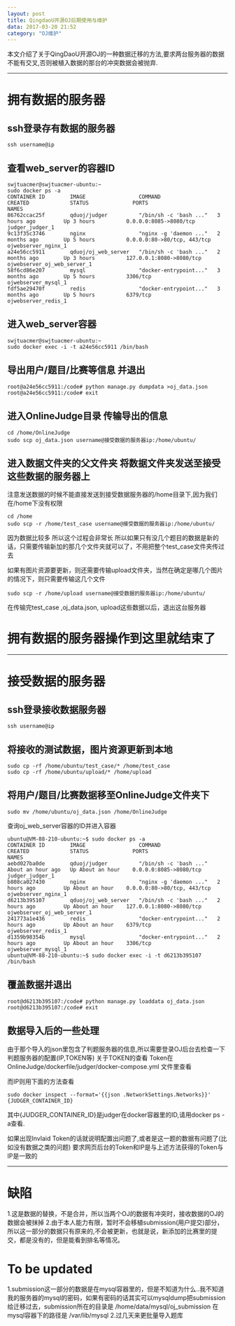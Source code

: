```yaml
---
layout: post
title: QingdaoU开源OJ后期使用与维护
data: 2017-03-20 21:52
category: "OJ维护"
---
```


本文介绍了关于QingDaoU开源OJ的一种数据迁移的方法,要求两台服务器的数据不能有交叉,否则被植入数据的那台的冲突数据会被抛弃.

---
# 拥有数据的服务器

## ssh登录存有数据的服务器
```
ssh username@ip
```
## 查看web_server的容器ID
```
swjtuacmer@swjtuacmer-ubuntu:~
sudo docker ps -a
CONTAINER ID        IMAGE                 COMMAND                  CREATED             STATUS              PORTS                         NAMES
86762ccac25f        qduoj/judger          "/bin/sh -c 'bash ..."   3 hours ago         Up 3 hours          0.0.0.0:8085->8080/tcp        judger_judger_1
9c13f35c3746        nginx                 "nginx -g 'daemon ..."   2 months ago        Up 5 hours          0.0.0.0:80->80/tcp, 443/tcp   ojwebserver_nginx_1
a24e56cc5911        qduoj/oj_web_server   "/bin/sh -c 'bash ..."   2 months ago        Up 3 hours          127.0.0.1:8080->8080/tcp      ojwebserver_oj_web_server_1
58f6cd86e207        mysql                 "docker-entrypoint..."   3 months ago        Up 5 hours          3306/tcp                      ojwebserver_mysql_1
fdf5ae29470f        redis                 "docker-entrypoint..."   3 months ago        Up 5 hours          6379/tcp                      ojwebserver_redis_1

```

## 进入web_server容器

```
swjtuacmer@swjtuacmer-ubuntu:~
sudo docker exec -i -t a24e56cc5911 /bin/bash
```

## 导出用户/题目/比赛等信息 并退出
```
root@a24e56cc5911:/code# python manage.py dumpdata >oj_data.json
root@a24e56cc5911:/code# exit
```

## 进入OnlineJudge目录 传输导出的信息
```
cd /home/OnlineJudge
sudo scp oj_data.json username@接受数据的服务器ip:/home/ubuntu/
```

## 进入数据文件夹的父文件夹 将数据文件夹发送至接受这些数据的服务器上
注意发送数据的时候不能直接发送到接受数据服务器的/home目录下,因为我们在/home下没有权限
```
cd /home
sudo scp -r /home/test_case username@接受数据的服务器ip:/home/ubuntu/
```
因为数据比较多 所以这个过程会非常长 所以如果只有没几个题目的数据是新的话，只需要传输新加的那几个文件夹就可以了，不用把整个test_case文件夹传过去

如果有图片资源要更新，则还需要传输upload文件夹，当然在确定是哪几个图片的情况下，则只需要传输这几个文件

```
sudo scp -r /home/upload username@接受数据的服务器ip:/home/ubuntu/
```
在传输完test_case ,oj_data.json, upload这些数据以后，退出这台服务器

# 拥有数据的服务器操作到这里就结束了
---
# 接受数据的服务器

## ssh登录接收数据服务器

```
ssh username@ip
```

## 将接收的测试数据，图片资源更新到本地

```
sudo cp -rf /home/ubuntu/test_case/* /home/test_case
sudo cp -rf /home/ubuntu/upload/* /home/upload
```
## 将用户/题目/比赛数据移至OnlineJudge文件夹下
```
sudo mv /home/ubuntu/oj_data.json /home/OnlineJudge
```

查询oj_web_server容器的ID并进入容器
```
ubuntu@VM-88-210-ubuntu:~$ sudo docker ps -a
CONTAINER ID        IMAGE                 COMMAND                  CREATED             STATUS              PORTS                         NAMES
aebd027ba0de        qduoj/judger          "/bin/sh -c 'bash ..."   About an hour ago   Up About an hour    0.0.0.0:8085->8080/tcp        judger_judger_1
b808ca027430        nginx                 "nginx -g 'daemon ..."   2 hours ago         Up About an hour    0.0.0.0:80->80/tcp, 443/tcp   ojwebserver_nginx_1
d6213b395107        qduoj/oj_web_server   "/bin/sh -c 'bash ..."   2 hours ago         Up About an hour    127.0.0.1:8080->8080/tcp      ojwebserver_oj_web_server_1
241773a1e436        redis                 "docker-entrypoint..."   2 hours ago         Up About an hour    6379/tcp                      ojwebserver_redis_1
d1359b98354b        mysql                 "docker-entrypoint..."   2 hours ago         Up About an hour    3306/tcp                      ojwebserver_mysql_1
ubuntu@VM-88-210-ubuntu:~$ sudo docker exec -i -t d6213b395107 /bin/bash
```

## 覆盖数据并退出

```
root@d6213b395107:/code# python manage.py loaddata oj_data.json
root@d6213b395107:/code# exit
```

## 数据导入后的一些处理
由于那个导入的json里包含了判题服务器的信息,所以需要登录OJ后台去检查一下判题服务器的配置(IP,TOKEN等)
关于TOKEN的查看
Token在OnlineJudge/dockerfile/judger/docker-compose.yml 文件里查看

而IP则用下面的方法查看
```
sudo docker inspect --format='{{json .NetworkSettings.Networks}}' {JUDGER_CONTAINER_ID}
```
其中{JUDGER_CONTAINER_ID}是judger在docker容器里的ID,请用docker ps -a查看.


如果出现Invlaid Token的话就说明配置出问题了,或者是这一题的数据有问题了(比如没有数据之类的问题)
要求网页后台的Token和IP是与上述方法获得的Token与IP是一致的

---
# 缺陷
1.这是数据的替换，不是合并，所以当两个OJ的数据有冲突时，接收数据的OJ的数据会被抹掉
2.由于本人能力有限，暂时不会移植submission(用户提交)部分，所以这一部分的数据只有原来的,不会被更新，也就是说，新添加的比赛里的提交，都是没有的，但是能看到排名等情况。

# To be updated
1.submission这一部分的数据是在mysql容器里的，但是不知道为什么..我不知道我的服务器的mysql的密码，如果有密码的话其实可以mysqldump把submission给迁移过去，submission所在的目录是
/home/data/mysql/oj_submission
在mysql容器下的路径是 
/var/lib/mysql
2.过几天来更批量导入题库
